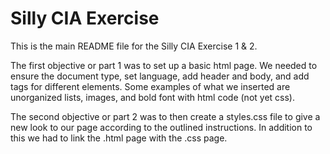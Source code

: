 Silly CIA Exercise  
====================

This is the main README file for the Silly CIA Exercise 1 & 2. 

The first objective or part 1 was to set up a basic html page. We needed to ensure the document type, set language, add header and body, and add tags for different elements. Some examples of what we inserted are unorganized lists, images, and bold font with html code (not yet css).

The second objective or part 2 was to then create a styles.css file to give a new look to our page according to the outlined instructions. In addition to this we had to link the .html page with the .css page.